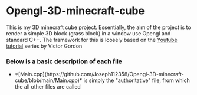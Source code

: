 # Opengl-3D-minecraft-cube
This is my 3D minecraft cube project. Essentially, the aim of the project is to render a simple 3D block (grass block) in a window use Opengl and standard C++. The framework for this is loosely based on the [Youtube tutorial](https://www.youtube.com/playlist?list=PLPaoO-vpZnumdcb4tZc4x5Q-v7CkrQ6M-) series by Victor Gordon 

<h3> Below is a basic description of each file </h3>
<ul>
  <li>*[Main.cpp](https://github.com/Joseph112358/Opengl-3D-minecraft-cube/blob/main/Main.cpp)* is simply the "authoritative" file, from which the all other files are called</li>
  
</ul>
  
  
